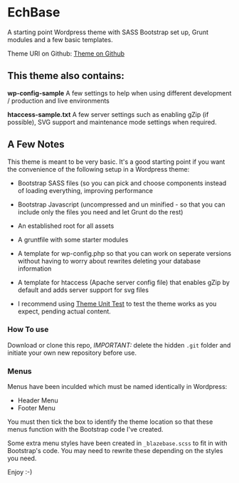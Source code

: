 # EchBase
A starting point Wordpress theme with SASS Bootstrap set up, Grunt modules and a few basic templates.

Theme URI on Github: [Theme on Github](https://github.com/EchDev/EchBase)

## This theme also contains:

**wp-config-sample**
A few settings to help when using different development / production and live environments

**htaccess-sample.txt**
A few server settings such as enabling gZip (if possible), SVG support and maintenance mode settings when required.

## A Few Notes

This theme is meant to be very basic. It's a good starting point if you want the convenience of the following setup in a Wordpress theme:

- Bootstrap SASS files (so you can pick and choose components instead of loading everything, improving performance
- Bootstrap Javascript (uncompressed and un minified - so that you can include only the files you need and let Grunt do the rest)
- An established root for all assets
- A gruntfile with some starter modules
- A template for wp-config.php so that you can work on seperate versions without having to worry about rewrites deleting your database information
- A template for htaccess (Apache server config file) that enables gZip by default and adds server support for svg files

- I recommend using [Theme Unit Test](https://codex.wordpress.org/Theme_Unit_Test) to test the theme works as you expect, pending actual content.

### How To use

Download or clone this repo, *IMPORTANT:* delete the hidden `.git` folder and initiate your own new repository before use.


### Menus

Menus have been inculded which must be named identically in Wordpress:

- Header Menu
- Footer Menu

You must then tick the box to identify the theme location so that these menus function with the Bootstrap code I've created.

Some extra menu styles have been created in `_blazebase.scss` to fit in with Bootstrap's code. You may need to rewrite these depending on the styles you need.


Enjoy :-)
